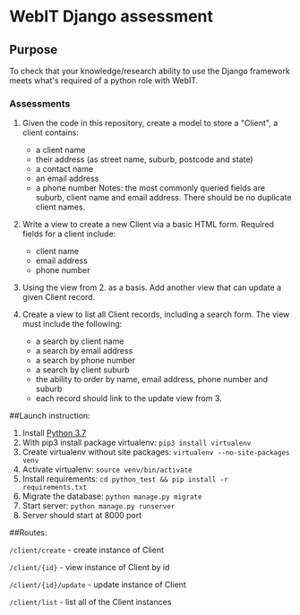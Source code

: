 # WebIT Django assessment

## Purpose

To check that your knowledge/research ability to use the Django framework meets what's required of a python role with WebIT.

### Assessments

1. Given the code in this repository, create a model to store a "Client", a client contains:
    * a client name
    * their address (as street name, suburb, postcode and state)
    * a contact name
    * an email address
    * a phone number
Notes: the most commonly queried fields are suburb, client name and email address. There should be no duplicate client names.

2. Write a view to create a new Client via a basic HTML form. Required fields for a client include:
    *  client name
    *  email address
    *  phone number


3. Using the view from 2. as a basis. Add another view that can update a given Client record.

4. Create a view to list all Client records, including a search form. The view must include the following:
    * a search by client name
    * a search by email address
    * a search by phone number
    * a search by client suburb
    * the ability to order by name, email address, phone number and suburb
    * each record should link to the update view from 3.


##Launch instruction:

1. Install [Python 3.7](https://www.python.org/downloads/)
2. With pip3 install package virtualenv:
`pip3 install virtualenv`
3. Create virtualenv without site packages:
`virtualenv --no-site-packages venv`
4. Activate virtualenv:
`source venv/bin/activate`
5. Install requirements:
`cd python_test && pip install -r requirements.txt`
6. Migrate the database:
`python manage.py migrate`
7. Start server:
`python manage.py runserver`
8. Server should start at 8000 port


##Routes:

`/client/create` - create instance of Client

`/client/{id}` - view instance of Client by id

`/client/{id}/update` - update instance of Client

`/client/list` - list all of the Client instances